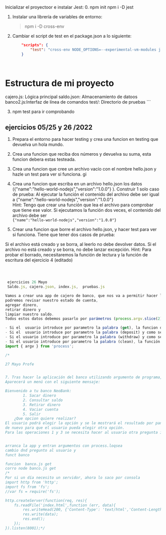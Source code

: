 
Inicializar el proyectoor e instalar Jest:
0. npm init
   npm i -D jest

1. Instalar una librería de variables de entorno:
    > npm i -D cross-env

2. Cambiar el script de test en el package.json a lo siguiente:

    ```json
        "scripts": {
            "test": "cross-env NODE_OPTIONS=--experimental-vm-modules jest --watch --coverage"
        }

  
# Estructura de mi proyecto

cajero.js: Lógica principal
saldo.json: Almacenamiento de datoos
banco2.js:Interfaz de línea de comandos
test/: Directorio de pruebas  ```

3. npm test para ir comprobando   



## ejercicios 05/25 y 26 /2022

1. Prepara el entorno para hacer testing y crea una funcion en testing que devuelva un hola mundo.
2. Crea una funcion que reciba dos números y devuelva su suma, esta funcion debera estas testeada.
3. Crea una funcion que cree un archivo vacío con el nombre hello.json y hazle un test para ver si funciona.
gi

4. Crea una funcion que escriba en un archivo hello.json los datos ({"name":"hello-world-nodejs","version":"1.0.0"} ). Construir 1 solo caso de prueba:
Al ejecutar la función el contenido del archivo debe ser igual a {"name":"hello-world-nodejs","version":"1.0.0"}  
Hint: Tengo que crear una función que lea el archivo para comprobar que tiene ese valor.
Si ejecutamos la función dos veces, el contenido del archivo debe ser  
`{"name":"hello-world-nodejs","version":"1.0.0"}`


5. Crear una funcion que borre el archivo hello.json, y hacer test para ver si funciona. Tiene que tener dos casos de prueba:

Si el archivo está creado y se borra, al leerlo no debe devolver datos.
Si el archivo no está creado y se borra, no debe lanzar excepción.
Hint: Para probar el borrado, necesitaremos la función de lectura y la función de escritura del ejercicio 4 (editado) 


```js



 ejercicios 26 Mayo  
 Saldo.js, cajero.json, index.js,  pruebas.js

Vamos a crear una app de cajero de banco, que nos va a permitir hacer la siguientes funcionalidades: 
podremos revisar nuestro estado de cuenta, 
agregar dinero, 
retirar dinero y 
limpiar nuestro saldo. 
Todos estos datos debemos pasarlo por parámetros (process.argv.slice(2)), nuestro saldo inicial deberá estar en un archivo aparte y el monto será de 0 en caso de que no exista el archivo, nuestras funciones deberán estar en otro archivos .js y  deberán ser importadas en un index.js, donde serán parte de un switch case dependiendo de lo q intrduzca el usuario deberá llevarte a una funcion u otra, las funciones seran las siguientes:

- Si el  usuario introduce por parametro la palabra (get), la funcion deberá mostrar por consola el saldo actual, esta funcion debera estar testeada con sus casos de prueba.
- Si el  usuario introduce por parametro la palabra (deposit) y como segundo parámetro un número, la función deberá agregar esa cantidad a tu saldo actual, esta función debera estar testeada con sus casos de prueba.
- Si el usuario introduce por parametro la palabra (withdraw) y como segundo parametro un numero,la función deberá restar esa cantidad a tu saldo actual, esta función debera estar testeada con sus casos de prueba.
- Si el usuario introduce por parametro la palabra (clean), la función deberá eliminar todo tu saldo actual, esta función debera estar testeada con sus casos de prueba.
import { argv } from 'process';

/*

27 Mayo Profe 


7. Tras hacer la aplicación del banco utilizando argumento de programa, debemos construir la aplicación utilizando stdin. 
Aparecerá un menú con el siguiente mensaje:

Bienvenido a tu banco NeoBank:
        1. Sacar dinero
        2. Consultar saldo
        3. Retirar dinero
        4. Vaciar cuenta
        5. Salir
    ¿Que opcion quiere realizar?
El usuario podrá elegir la opción y se le mostrará el resultado por pantalla el resultado y a continuación el menú 
de nuevo para que el usuario pueda elegir otra opción.
Para las operaciones 1 y 3 se necesita hacer al usuario otra pregunta indicando la cantidad y despues ya realizar la operación.


arranca la app y entran argumentos con process.loqsea
cambio dnd pregunto al usuario y 
funct banco  

funcion  banco.js get 
corro node banco.js get
/*
Por si un día necesito un servidor, ahora lo saco por consola
import http from 'http';
import fs from 'fs';
//var fs = require('fs');

http.createServer(function(req, res){
    fs.readFile('index.html',function (err, data){
        res.writeHead(200, {'Content-Type': 'text/html','Content-Length':data.length});
        res.write(data);
        res.end();
    });
}).listen(8001);*/


